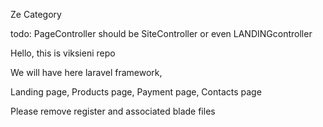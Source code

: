 Ze Category

todo:
PageController should be SiteController or even LANDINGcontroller

Hello, this is viksieni repo

We will have here laravel framework,

Landing page,
Products page,
Payment page,
Contacts page

Please remove register and associated blade files